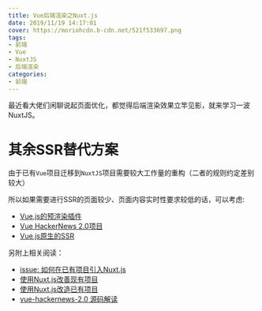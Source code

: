 ```yaml
---
title: Vue后端渲染之Nuxt.js
date: 2019/11/19 14:17:01
cover: https://moriohcdn.b-cdn.net/521f533697.png
tags: 
- 前端
- Vue
- NuxtJS
- 后端渲染
categories: 
- 前端
---
```


最近看大佬们闲聊说起页面优化，都觉得后端渲染效果立竿见影，就来学习一波NuxtJS。
<!--more-->


# 其余SSR替代方案

由于已有`Vue`项目迁移到`NuxtJS`项目需要较大工作量的重构（二者的规则约定差别较大）

所以如果需要进行SSR的页面较少、页面内容实时性要求较低的话，可以考虑:

- [Vue.js的预渲染插件](https://github.com/chrisvfritz/prerender-spa-plugin)
- [Vue HackerNews 2.0项目](https://github.com/vuejs/vue-hackernews-2.0/)
- [Vue.js原生的SSR](https://ssr.vuejs.org/zh/)


另附上相关阅读：
- [issue: 如何在已有项目引入Nuxt.js](https://github.com/nuxt/nuxt.js/issues/2596)
- [使用Nuxt.js改善现有项目](https://zhuanlan.zhihu.com/p/30025987)
- [使用Nuxt.js改造已有项目](https://blog.csdn.net/wopelo/article/details/80486874)
- [vue-hackernews-2.0 源码解读](https://wangfuda.github.io/2017/05/14/vue-hackernews-2.0-code-explain/)
